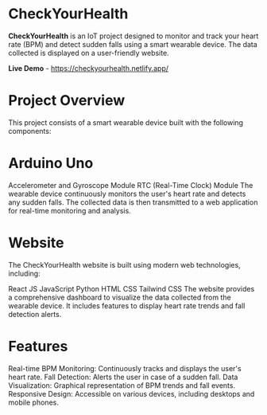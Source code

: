 # CheckYourHealth

**CheckYourHealth** is an IoT project designed to monitor and track your heart rate (BPM) and detect sudden falls using a smart wearable device. The data collected is displayed on a user-friendly website.

**Live Demo** - https://checkyourhealth.netlify.app/

# Project Overview
This project consists of a smart wearable device built with the following components:

# Arduino Uno
Accelerometer and Gyroscope Module
RTC (Real-Time Clock) Module
The wearable device continuously monitors the user's heart rate and detects any sudden falls. The collected data is then transmitted to a web application for real-time monitoring and analysis.

# Website
The CheckYourHealth website is built using modern web technologies, including:

React JS
JavaScript
Python
HTML
CSS
Tailwind CSS
The website provides a comprehensive dashboard to visualize the data collected from the wearable device. It includes features to display heart rate trends and fall detection alerts.

# Features
Real-time BPM Monitoring: Continuously tracks and displays the user's heart rate.
Fall Detection: Alerts the user in case of a sudden fall.
Data Visualization: Graphical representation of BPM trends and fall events.
Responsive Design: Accessible on various devices, including desktops and mobile phones.

